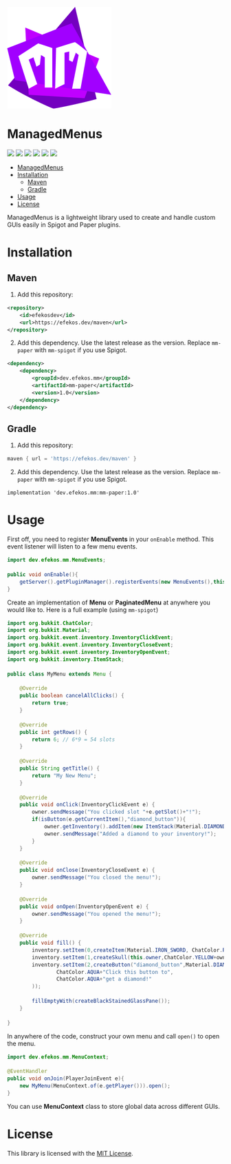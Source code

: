 ![](./assets/ManagedMenus.png)
# ManagedMenus

![](https://badgen.net/github/license/efekos/ManagedMenus)
![](https://badgen.net/github/stars/efekos/ManagedMenus)
![](https://badgen.net/github/release/efekos/ManagedMenus)
![](https://badgen.net/github/releases/efekos/ManagedMenus)
![](https://badgen.net/github/merged-prs/efekos/ManagedMenus)
![](https://badgen.net/github/issues/efekos/ManagedMenus)

<!-- TOC -->
* [ManagedMenus](#managedmenus)
* [Installation](#installation)
  * [Maven](#maven)
  * [Gradle](#gradle)
* [Usage](#usage)
* [License](#license)
<!-- TOC -->

ManagedMenus is a lightweight library used to create and handle custom GUIs easily in Spigot and Paper plugins.

# Installation

## Maven

1. Add this repository:

````xml
<repository>
    <id>efekosdev</id>
    <url>https://efekos.dev/maven</url>
</repository>
````

2. Add this dependency. Use the latest release as the version. Replace `mm-paper` with `mm-spigot` if you use Spigot.

````xml
<dependency>
    <dependency>
        <groupId>dev.efekos.mm</groupId>
        <artifactId>mm-paper</artifactId>
        <version>1.0</version>
    </dependency>
</dependency>
````

## Gradle

1. Add this repository:

```gradle
maven { url = 'https://efekos.dev/maven' }
```

2. Add this dependency. Use the latest release as the version. Replace `mm-paper` with `mm-spigot` if you use Spigot.

```gralde
implementation 'dev.efekos.mm:mm-paper:1.0'
```

# Usage

First off, you need to register **MenuEvents** in your `onEnable` method. This event listener will listen to a few menu
events.

````java
import dev.efekos.mm.MenuEvents;

public void onEnable(){
    getServer().getPluginManager().registerEvents(new MenuEvents(),this);
}
````

Create an implementation of **Menu** or **PaginatedMenu** at anywhere you would like to. Here is a full example
(using `mm-spigot`)

````java
import org.bukkit.ChatColor;
import org.bukkit.Material;
import org.bukkit.event.inventory.InventoryClickEvent;
import org.bukkit.event.inventory.InventoryCloseEvent;
import org.bukkit.event.inventory.InventoryOpenEvent;
import org.bukkit.inventory.ItemStack;

public class MyMenu extends Menu {

    @Override
    public boolean cancelAllClicks() {
        return true;
    }

    @Override
    public int getRows() {
        return 6; // 6*9 = 54 slots
    }

    @Override
    public String getTitle() {
        return "My New Menu";
    }

    @Override
    public void onClick(InventoryClickEvent e) {
        owner.sendMessage("You clicked slot "+e.getSlot()+"!");
        if(isButton(e.getCurrentItem(),"diamond_button")){
            owner.getInventory().addItem(new ItemStack(Material.DIAMOND));
            owner.sendMessage("Added a diamond to your inventory!");
        }
    }

    @Override
    public void onClose(InventoryCloseEvent e) {
        owner.sendMessage("You closed the menu!");
    }

    @Override
    public void onOpen(InventoryOpenEvent e) {
        owner.sendMessage("You opened the menu!");
    }

    @Override
    public void fill() {
        inventory.setItem(0,createItem(Material.IRON_SWORD, ChatColor.RED+"Blood Sword",ChatColor.DARK_RED+"This sword is covered in blood."));
        inventory.setItem(1,createSkull(this.owner,ChatColor.YELLOW+owner.getName(),ChatColor.GOLD+"This is you!"));
        inventory.setItem(2,createButton("diamond_button",Material.DIAMOND,ChatColor.AQUA+"Diamond giver",
                ChatColor.AQUA+"Click this button to",
                ChatColor.AQUA+"get a diamond!"
        ));

        fillEmptyWith(createBlackStainedGlassPane());
    }

}
````

In anywhere of the code, construct your own menu and call `open()` to open the menu.

```java
import dev.efekos.mm.MenuContext;

@EventHandler
public void onJoin(PlayerJoinEvent e){
    new MyMenu(MenuContext.of(e.getPlayer())).open();
}

```

You can use **MenuContext** class to store global data across different GUIs.

# License

This library is licensed with the [MIT License](./LICENSE.md).